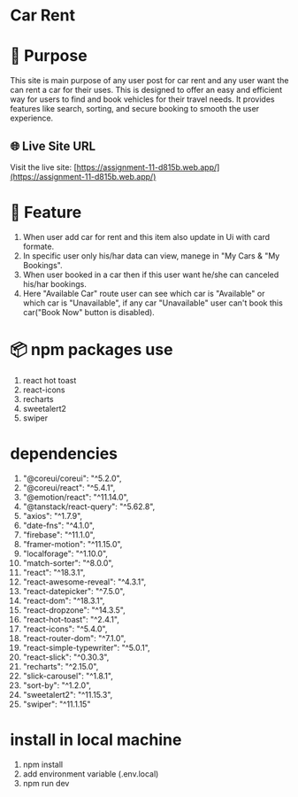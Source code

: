 # Car Rent

# 📖 Purpose

This site is main purpose of any user post for car rent and any user want the can rent a car for their uses. This is designed to offer an easy and efficient way for users to find and book vehicles for their travel needs. It provides features like search, sorting, and secure booking to smooth the user experience.

## 🌐 Live Site URL

Visit the live site: [https://assignment-11-d815b.web.app/](https://assignment-11-d815b.web.app/)

# 🚀 Feature

1. When user add car for rent and this item also update in Ui with card formate.
2. In specific user only his/har data can view, manege in "My Cars & "My Bookings".
3. When user booked in a car then if this user want he/she can canceled his/har bookings.
4. Here "Available Car" route user can see which car is "Available" or which car is "Unavailable", if any car "Unavailable" user can't book this car("Book Now" button is disabled).

# 📦 npm packages use

1. react hot toast
2. react-icons
3. recharts
4. sweetalert2
5. swiper

# dependencies

1. "@coreui/coreui": "^5.2.0",
2. "@coreui/react": "^5.4.1",
3. "@emotion/react": "^11.14.0",
4. "@tanstack/react-query": "^5.62.8",
5. "axios": "^1.7.9",
6. "date-fns": "^4.1.0",
7. "firebase": "^11.1.0",
8. "framer-motion": "^11.15.0",
9. "localforage": "^1.10.0",
10. "match-sorter": "^8.0.0",
11. "react": "^18.3.1",
12. "react-awesome-reveal": "^4.3.1",
13. "react-datepicker": "^7.5.0",
14. "react-dom": "^18.3.1",
15. "react-dropzone": "^14.3.5",
16. "react-hot-toast": "^2.4.1",
17. "react-icons": "^5.4.0",
18. "react-router-dom": "^7.1.0",
19. "react-simple-typewriter": "^5.0.1",
20. "react-slick": "^0.30.3",
21. "recharts": "^2.15.0",
22. "slick-carousel": "^1.8.1",
23. "sort-by": "^1.2.0",
24. "sweetalert2": "^11.15.3",
25. "swiper": "^11.1.15"

# install in local machine

1. npm install
2. add environment variable (.env.local)
3. npm run dev
